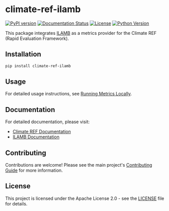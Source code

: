 # climate-ref-ilamb

[![PyPI version](https://badge.fury.io/py/climate-ref-ilamb.svg)](https://badge.fury.io/py/climate-ref-ilamb)
[![Documentation Status](https://readthedocs.org/projects/climate-ref/badge/?version=latest)](https://climate-ref.readthedocs.io/en/latest/?badge=latest)
[![License](https://img.shields.io/badge/License-Apache%202.0-blue.svg)](https://opensource.org/licenses/Apache-2.0)
[![Python Version](https://img.shields.io/badge/python-3.11%2B-blue)](https://www.python.org/downloads/)

This package integrates [ILAMB](https://github.com/rubisco-sfa/ilamb3) as a metrics provider for the Climate REF (Rapid Evaluation Framework).

## Installation

```bash
pip install climate-ref-ilamb
```

## Usage

For detailed usage instructions, see [Running Metrics Locally](https://climate-ref.readthedocs.io/en/latest/how-to-guides/running-metrics-locally/).

## Documentation

For detailed documentation, please visit:
- [Climate REF Documentation](https://climate-ref.readthedocs.io/)
- [ILAMB Documentation](https://www.ilamb.org/)

## Contributing

Contributions are welcome! Please see the main project's [Contributing Guide](https://climate-ref.readthedocs.io/en/latest/contributing/) for more information.

## License

This project is licensed under the Apache License 2.0 - see the [LICENSE](LICENSE) file for details.
